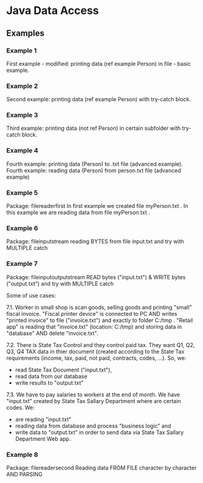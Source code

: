 # Java Data Access 

## Examples

### Example 1 

First example - modified: printing data (ref example Person) in file - basic example.

### Example 2

Second example: printing data (ref example Person) with try-catch block.

### Example 3

Third example: printing data (not ref Person) in certain subfolder with try-catch block.

### Example 4

Fourth example: printing data (Person) to .txt file (advanced example).
Fourth example: reading data (Person) from person.txt file (advanced example)

### Example 5

Package: filereaderfirst
In first example we created file myPerson.txt . In this example we are reading data from file myPerson.txt .

### Example 6

Package: fileinputstream
reading BYTES from file input.txt and try with MULTIPLE catch

### Example 7

Package: fileinputoutputstream
READ bytes ("input.txt") & WRITE bytes ("output.txt") and try with MULTIPLE catch

Some of use cases:

7.1.
Worker in small shop is scan goods, selling goods and printing "small" fiscal invoice.
"Fiscal printer device" is connected to PC AND writes "printed invoice" to file ("invoice.txt") and exactly to folder C:/tmp . "Retail app" is reading that "invoice.txt" (location: C:/tmp) and storing data in "database" AND delete "invoice.txt".

7.2.
There is State Tax Control and they control paid tax.
They want Q1, Q2, Q3, Q4 TAX data in thier document (created according to the State Tax requirements (income, tax, paid, not paid, contracts, codes, ...). So, we:
- read State Tax Document ("input.txt"),
- read data from our database
- write results to "output.txt"

7.3.
We have to pay salaries to workers at the end of month.
We have "input.txt" created by State Tax Sallary Department where are certain codes. We:
- are reading "input.txt"
- reading data from database and process "business logic" and
- write data to "output.txt" in order to send data via State Tax Sallary Department Web app.

### Example 8

Package: filereadersecond
Reading data FROM FILE character by character AND PARSING


